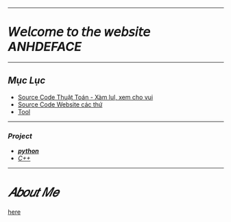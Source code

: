 ***

# 𝘞𝘦𝘭𝘤𝘰𝘮𝘦 𝘵𝘰 𝘵𝘩𝘦 𝘸𝘦𝘣𝘴𝘪𝘵𝘦 ***ANHDEFACE***
***
## _Mục Lục_
 + [Source Code Thuật Toán - Xàm lul, xem cho vui](https://anhdeface.github.io/sourcecode-xamlul)
 + [Source Code Website các thứ](https://anhdeface.github.io/codewebsite)
 + [Tool](https://anhdeface.github.io/tools)
***
### ***Project***
+ **[_python_](https://anhdeface.github.io/python)**
+ *[C++](https://anhdeface.github.io/c++)*

***
# ***𝐴𝑏𝑜𝑢𝑡 𝑀𝑒***
[here](https://anhdeface.github.io/about_me)
